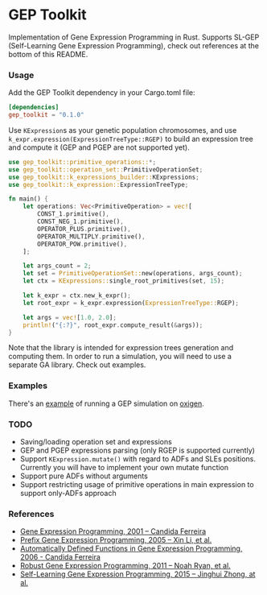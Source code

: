 # GEP Toolkit
Implementation of Gene Expression Programming in Rust. Supports SL-GEP (Self-Learning Gene Expression Programming), check out references at the bottom of this README.

### Usage

Add the GEP Toolkit dependency in your Cargo.toml file:

```toml
[dependencies]
gep_toolkit = "0.1.0"
```

Use `KExpression`s as your genetic population chromosomes, and use `k_expr.expression(ExpressionTreeType::RGEP)` to build an expression tree and compute it (GEP and PGEP are not supported yet). 

```rust
use gep_toolkit::primitive_operations::*;
use gep_toolkit::operation_set::PrimitiveOperationSet;
use gep_toolkit::k_expressions_builder::KExpressions;
use gep_toolkit::k_expression::ExpressionTreeType;

fn main() {
    let operations: Vec<PrimitiveOperation> = vec![
        CONST_1.primitive(),
        CONST_NEG_1.primitive(),
        OPERATOR_PLUS.primitive(),
        OPERATOR_MULTIPLY.primitive(),
        OPERATOR_POW.primitive(),
    ];

    let args_count = 2;
    let set = PrimitiveOperationSet::new(operations, args_count);
    let ctx = KExpressions::single_root_primitives(set, 15);

    let k_expr = ctx.new_k_expr();
    let root_expr = k_expr.expression(ExpressionTreeType::RGEP);

    let args = vec![1.0, 2.0];
    println!("{:?}", root_expr.compute_result(&args));
}
```

Note that the library is intended for expression trees generation and computing them. In order to run a simulation, you will need to use a separate GA library. Check out examples.

### Examples
There's an [example](https://github.com/Defake/gep_toolkit/tree/master/examples/oxigen_math_expression) of running a GEP simulation on [oxigen](https://github.com/Martin1887/oxigen).

### TODO
* Saving/loading operation set and expressions
* GEP and PGEP expressions parsing (only RGEP is supported currently)
* Support `KExpression.mutate()` with regard to ADFs and SLEs positions. Currently you will have to implement your own mutate function
* Support pure ADFs without arguments
* Support restricting usage of primitive operations in main expression to support only-ADFs approach


### References
* [Gene Expression Programming, 2001 – Candida Ferreira](https://arxiv.org/abs/cs/0102027)
* [Prefix Gene Expression Programming, 2005 – Xin Li, et al.](https://www.cs.uic.edu/~xli1/papers/PGEP_GECCOLateBreaking05_XLi.pdf)
* [Automatically Defined Functions in Gene Expression Programming, 2006 - Candida Ferreira](https://www.semanticscholar.org/paper/Automatically-Defined-Functions-in-Gene-Expression-Ferreira/2f3ccc2ccc2992b07f7fe09948eabb54fbe6e61b)
* [Robust Gene Expression Programming, 2011 – Noah Ryan, et al.](https://www.sciencedirect.com/science/article/pii/S1877050911004972)
* [Self-Learning Gene Expression Programming, 2015 – Jinghui Zhong, at al.](https://www.researchgate.net/publication/276136922_Self-Learning_Gene_Expression_Programming)
